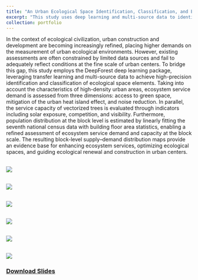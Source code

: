 ```yaml
---
title: "An Urban Ecological Space Identification, Classification, and Evaluation System Based on Transfer Learning and Multi-Source Data"
excerpt: "This study uses deep learning and multi-source data to identify and classify urban ecological spaces. Block-level supply–demand maps of ecosystem services—considering green space, heat, and noise—support ecological optimization and urban renewal in city centers.<br/><img src='https://ZhuCY-99.github.io/academicpage/images/port3Fig0.jpg'>"
collection: portfolio
---
```


In the context of ecological civilization, urban construction and development are becoming increasingly refined, placing higher demands on the measurement of urban ecological environments. However, existing assessments are often constrained by limited data sources and fail to adequately reflect conditions at the fine scale of urban centers. To bridge this gap, this study employs the DeepForest deep learning package, leveraging transfer learning and multi-source data to achieve high-precision identification and classification of ecological space elements. Taking into account the characteristics of high-density urban areas, ecosystem service demand is assessed from three dimensions: access to green space, mitigation of the urban heat island effect, and noise reduction. In parallel, the service capacity of vectorized trees is evaluated through indicators including solar exposure, competition, and visibility. Furthermore, population distribution at the block level is estimated by linearly fitting the seventh national census data with building floor area statistics, enabling a refined assessment of ecosystem service demand and capacity at the block scale. The resulting block-level supply–demand distribution maps provide an evidence base for enhancing ecosystem services, optimizing ecological spaces, and guiding ecological renewal and construction in urban centers.

<br/><img src='https://ZhuCY-99.github.io/academicpage/images/port3Fig1.jpg'>

<br/><img src='https://ZhuCY-99.github.io/academicpage/images/port3Fig2.jpg'>

<br/><img src='https://ZhuCY-99.github.io/academicpage/images/port3Fig3.jpg'>

<br/><img src='https://ZhuCY-99.github.io/academicpage/images/port3Fig4.jpg'>

<br/><img src='https://ZhuCY-99.github.io/academicpage/images/port3Fig5.jpg'>

<br/><img src='https://ZhuCY-99.github.io/academicpage/images/port3Fig6.jpg'>

### [Download Slides](https://ZhuCY-99.github.io/academicpage/files/port3PDF.pdf)
